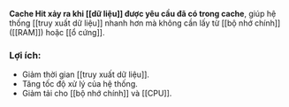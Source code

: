 **Cache Hit xảy ra khi [[dữ liệu]] được yêu cầu đã có trong cache**, giúp hệ thống [[truy xuất dữ liệu]] nhanh hơn mà không cần lấy từ [[bộ nhớ chính]] ([[RAM]]) hoặc [[ổ cứng]].

### Lợi ích:
- Giảm thời gian [[truy xuất dữ liệu]].  
- Tăng tốc độ xử lý của hệ thống.  
- Giảm tải cho [[bộ nhớ chính]] và [[CPU]].